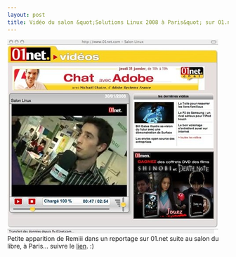 ```yaml
---
layout: post
title: Vidéo du salon &quot;Solutions Linux 2008 à Paris&quot; sur O1.net
---
```


<img src="/assets/images/blog/Sites/01.net.jpg" alt="" />  
Petite apparition de Remiii dans un reportage sur 01.net suite au salon du libre, à Paris… suivre le <a href="http://www.01net.com/editorial/370822/les-envies-open-source-des-entreprises/" hreflang="fr">lien</a>. :)